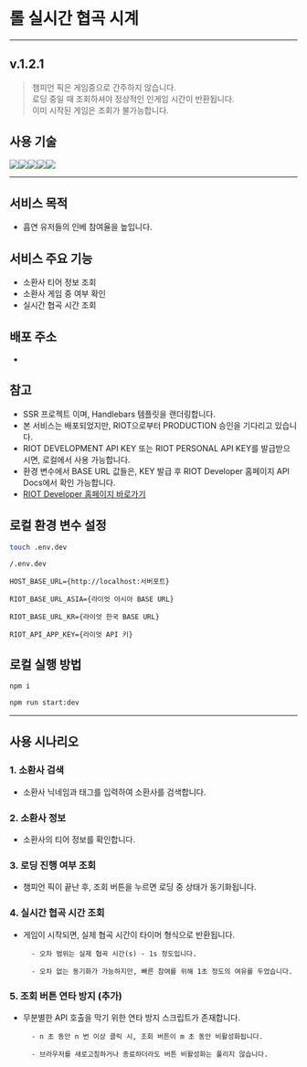 # 롤 실시간 협곡 시계

---

## v.1.2.1

> 챔피언 픽은 게임중으로 간주하지 않습니다. <br>
> 로딩 중일 때 조회하셔야 정상적인 인게임 시간이 반환됩니다. <br>
> 이미 시작된 게임은 조회가 불가능합니다.

## 사용 기술

<img src="https://img.shields.io/badge/Handlebars.js-000?&style=for-the-badge&logo=handlebarsdotjs&logoColor=fff"/><img src="https://img.shields.io/badge/CSS-1572B6?style=for-the-badge&logo=css3&logoColor=white"/><img src="https://img.shields.io/badge/JavaScript-F7DF1E?style=for-the-badge&logo=javascript&logoColor=black"/><img src="https://img.shields.io/badge/Typescript-3178C6?style=for-the-badge&logo=Typescript&logoColor=white"/><img src="https://img.shields.io/badge/nestjs-E0234E?style=for-the-badge&logo=nestjs&logoColor=white">

---

## 서비스 목적

- 흡연 유저들의 인베 참여율을 높입니다.

## 서비스 주요 기능

- 소환사 티어 정보 조회
- 소환사 게임 중 여부 확인
- 실시간 협곡 시간 조회

## 배포 주소

-

## 참고

- SSR 프로젝트 이며, Handlebars 템플릿을 랜더링합니다.
- 본 서비스는 배포되었지만, RIOT으로부터 PRODUCTION 승인을 기다리고 있습니다.
- RIOT DEVELOPMENT API KEY 또는 RIOT PERSONAL API KEY를 발급받으시면, 로컬에서 사용 가능합니다.
- 환경 변수에서 BASE URL 값들은, KEY 발급 후 RIOT Developer 홈페이지 API Docs에서 확인 가능합니다.
- [RIOT Developer 홈페이지 바로가기](https://developer.riotgames.com/)

## 로컬 환경 변수 설정

```bash
touch .env.dev
```

```
/.env.dev

HOST_BASE_URL={http://localhost:서버포트}

RIOT_BASE_URL_ASIA={라이엇 아시아 BASE URL}

RIOT_BASE_URL_KR={라이엇 한국 BASE URL}

RIOT_API_APP_KEY={라이엇 API 키}

```

## 로컬 실행 방법

```bash
npm i

npm run start:dev
```

---

## 사용 시나리오

### 1. 소환사 검색

- 소환사 닉네임과 태그를 입력하여 소환사를 검색합니다.

### 2. 소환사 정보

- 소환사의 티어 정보를 확인합니다.

### 3. 로딩 진행 여부 조회

- 챔피언 픽이 끝난 후, 조회 버튼을 누르면 로딩 중 상태가 동기화됩니다.

### 4. 실시간 협곡 시간 조회

- 게임이 시작되면, 실제 협곡 시간이 타이머 형식으로 반환됩니다.

        - 오차 범위는 실제 협곡 시간(s) - 1s 정도입니다.

        - 오차 없는 동기화가 가능하지만, 빠른 참여를 위해 1초 정도의 여유를 두었습니다.

### 5. 조회 버튼 연타 방지 (추가)

- 무분별한 API 호출을 막기 위한 연타 방지 스크립트가 존재합니다.

        - n 초 동안 n 번 이상 클릭 시, 조회 버튼이 m 초 동안 비활성화됩니다.

        - 브라우저를 새로고침하거나 종료하더라도 버튼 비활성화는 풀리지 않습니다.
